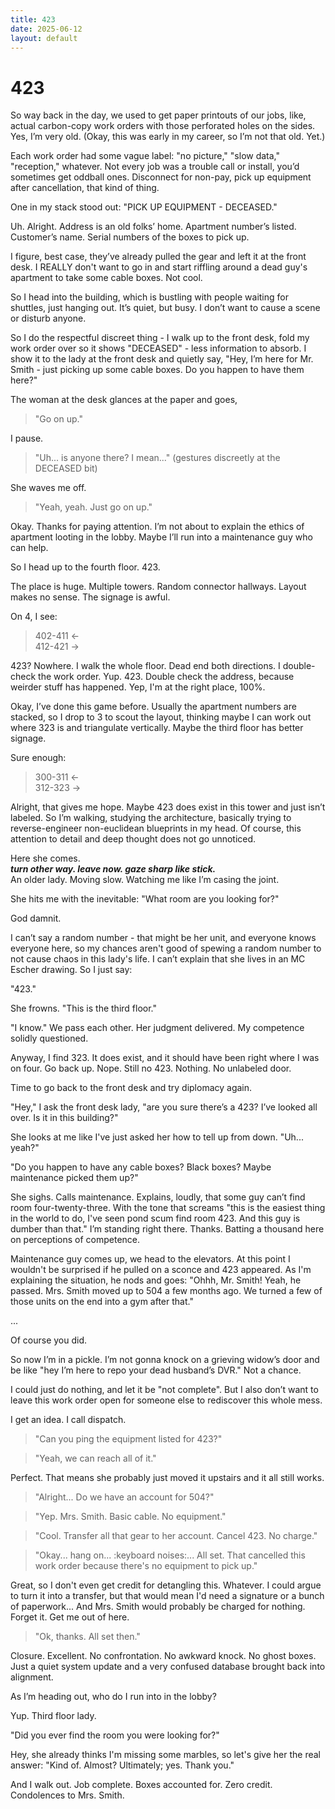 ```yaml
---
title: 423
date: 2025-06-12
layout: default
---
```

# 423

So way back in the day, we used to get paper printouts of our jobs,
like, actual carbon-copy work orders with those perforated holes on the sides.
Yes, I’m very old. (Okay, this was early in my career, so I’m not that old. Yet.)

Each work order had some vague label: "no picture," "slow data," "reception," whatever.
Not every job was a trouble call or install, you’d sometimes get oddball ones.
Disconnect for non-pay, pick up equipment after cancellation, that kind of thing.

One in my stack stood out:
"PICK UP EQUIPMENT - DECEASED."

Uh. Alright. Address is an old folks’ home. Apartment number’s listed.
Customer’s name. Serial numbers of the boxes to pick up.

I figure, best case, they’ve already pulled the gear and left it at the front desk.
I REALLY don't want to go in and start riffling around a dead guy's apartment
to take some cable boxes. Not cool.

So I head into the building, which is bustling with people waiting for shuttles,
just hanging out. It’s quiet, but busy. I don’t want to cause a scene or disturb anyone.

So I do the respectful discreet thing - I walk up to the front desk, fold my work
order over so it shows "DECEASED" - less information to absorb.
I show it to the lady at the front desk and quietly say,
"Hey, I’m here for Mr. Smith - just picking up some cable boxes.
Do you happen to have them here?"

The woman at the desk glances at the paper and goes,
> "Go on up."

I pause.
> "Uh... is anyone there? I mean..." (gestures discreetly at the DECEASED bit)

She waves me off.
> "Yeah, yeah. Just go on up."

Okay. Thanks for paying attention. I’m not about to explain the ethics
of apartment looting in the lobby. Maybe I’ll run into a
maintenance guy who can help.

So I head up to the fourth floor. 423.

The place is huge. Multiple towers. Random connector hallways.
Layout makes no sense. The signage is awful.

On 4, I see:  
> 402-411 ←  
> 412-421 →  

423? Nowhere. I walk the whole floor. Dead end both directions.
I double-check the work order. Yup. 423. Double check the address, because
weirder stuff has happened. Yep, I'm at the right place, 100%.

Okay, I’ve done this game before. Usually the apartment numbers are stacked, 
so I drop to 3 to scout the layout, thinking maybe I can work out where 323
is and triangulate vertically. Maybe the third floor has better signage.

Sure enough:  
> 300-311 ←  
> 312-323 →  

Alright, that gives me hope. Maybe 423 does exist in this tower and
just isn’t labeled. So I’m walking, studying the architecture,
basically trying to reverse-engineer non-euclidean blueprints in my head.
Of course, this attention to detail and deep thought does not go unnoticed.

Here she comes.  
***turn other way. leave now. gaze sharp like stick.***  
An older lady. Moving slow. Watching me like I’m casing the joint.

She hits me with the inevitable:
"What room are you looking for?"

God damnit.

I can’t say a random number - that might be her unit, and 
everyone knows everyone here, so my chances aren't good of
spewing a random number to not cause chaos in this lady's life.
I can’t explain that she lives in an MC Escher drawing.
So I just say:

"423."

She frowns.
"This is the third floor."

"I know."
We pass each other. Her judgment delivered. My competence
solidly questioned.

Anyway, I find 323. It does exist, and it should have been right where I was on four.
Go back up. Nope. Still no 423. Nothing. No unlabeled door.

Time to go back to the front desk and try diplomacy again.

"Hey," I ask the front desk lady, "are you sure there’s a 423?
I’ve looked all over. Is it in this building?"

She looks at me like I've just asked her how to tell up from down.
"Uh... yeah?"

"Do you happen to have any cable boxes? Black boxes? Maybe maintenance picked them up?"

She sighs. Calls maintenance. Explains, loudly, that some guy can’t
find room four-twenty-three. With the tone that screams "this is the easiest
thing in the world to do, I've seen pond scum find room 423. And this guy is 
dumber than that."
I’m standing right there. Thanks. Batting a thousand here on perceptions of
competence.

Maintenance guy comes up, we head to the elevators. At this point I wouldn't
be surprised if he pulled on a sconce and 423 appeared. As I'm explaining
the situation, he nods and goes: "Ohhh, Mr. Smith! Yeah, he passed.
Mrs. Smith moved up to 504 a few months ago. We turned a few of those units
on the end into a gym after that."

...

Of course you did.

So now I’m in a pickle. I’m not gonna knock on a grieving widow’s door
and be like "hey I’m here to repo your dead husband’s DVR." Not a chance.

I could just do nothing, and let it be "not complete".
But I also don’t want to leave this work order open for someone else to
rediscover this whole mess.

I get an idea. I call dispatch.

> "Can you ping the equipment listed for 423?"
 
> "Yeah, we can reach all of it."

Perfect. That means she probably just moved it upstairs and it all still works.

> "Alright... Do we have an account for 504?"

> "Yep. Mrs. Smith. Basic cable. No equipment."

> "Cool. Transfer all that gear to her account. Cancel 423. No charge."

> "Okay... hang on... :keyboard noises:... All set. That cancelled this work order
because there's no equipment to pick up."

Great, so I don't even get credit for detangling this. Whatever. I could argue
to turn it into a transfer, but that would mean I'd need a signature or
a bunch of paperwork... And Mrs. Smith would probably be charged for nothing.
Forget it. Get me out of here.

> "Ok, thanks. All set then."

Closure. Excellent. No confrontation. No awkward knock.
No ghost boxes. Just a quiet system update and a very confused
database brought back into alignment.

As I’m heading out, who do I run into in the lobby?

Yup. Third floor lady.

"Did you ever find the room you were looking for?"

Hey, she already thinks I'm missing some marbles, so let's give her the real answer:
"Kind of. Almost? Ultimately; yes. Thank you."

And I walk out.
Job complete. Boxes accounted for. Zero credit.
Condolences to Mrs. Smith.
